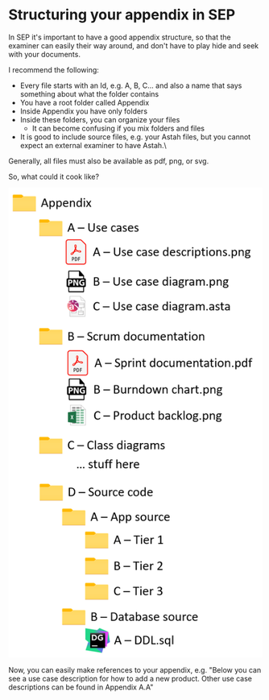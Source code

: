 ﻿# Structuring your appendix in SEP

In SEP it's important to have a good appendix structure, so that the examiner can easily their way around, and don't have to play hide and seek with your documents.

I recommend the following:
* Every file starts with an Id, e.g. A, B, C... and also a name that says something about what the folder contains
* You have a root folder called Appendix
* Inside Appendix you have only folders
* Inside these folders, you can organize your files
  * It can become confusing if you mix folders and files
* It is good to include source files, e.g. your Astah files, but you cannot expect an external examiner to have Astah.\

Generally, all files must also be available as pdf, png, or svg.  

So, what could it cook like?

![img.png](img.png)

Now, you can easily make references to your appendix, e.g. "Below you can see a use case description for how to add a new product. Other use case descriptions can be found in Appendix A.A" 